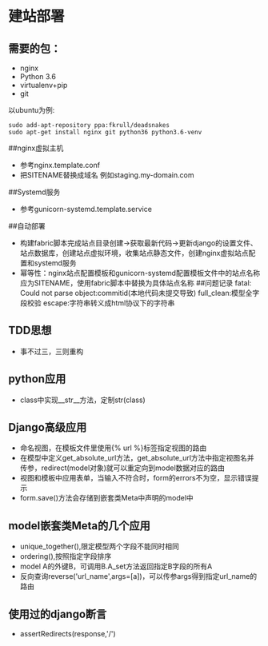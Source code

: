 建站部署
===========
## 需要的包：

* nginx
* Python 3.6
* virtualenv+pip
* git

以ubuntu为例:

    sudo add-apt-repository ppa:fkrull/deadsnakes
    sudo apt-get install nginx git python36 python3.6-venv

##nginx虚拟主机
* 参考nginx.template.conf
* 把SITENAME替换成域名 例如staging.my-domain.com

##Systemd服务
* 参考gunicorn-systemd.template.service

##自动部署
* 构建fabric脚本完成站点目录创建->获取最新代码->更新django的设置文件、站点数据库，创建站点虚拟环境，收集站点静态文件，创建nginx虚拟站点配置和systemd服务
* 幂等性：nginx站点配置模板和gunicorn-systemd配置模板文件中的站点名称应为SITENAME，使用fabric脚本中替换为具体站点名称
##问题记录
fatal: Could not parse object:commitid(本地代码未提交导致)
full_clean:模型全字段校验
escape:字符串转义成html协议下的字符串

## TDD思想
* 事不过三，三则重构

## python应用
* class中实现__str__方法，定制str(class)
## Django高级应用
* 命名视图，在模板文件里使用{% url %}标签指定视图的路由
* 在模型中定义get_absolute_url方法，get_absolute_url方法中指定视图名并传参，redirect(model对象)就可以重定向到model数据对应的路由
* 视图和模板中应用表单，当输入不符合时，form的errors不为空，显示错误提示
* form.save()方法会存储到嵌套类Meta中声明的model中

## model嵌套类Meta的几个应用
* unique_together(),限定模型两个字段不能同时相同
* ordering(),按照指定字段排序
* model A的外键B，可调用B.A_set方法返回指定B字段的所有A
* 反向查询reverse('url_name',args=[a])，可以传参args得到指定url_name的路由

## 使用过的django断言
* assertRedirects(response,'/')

